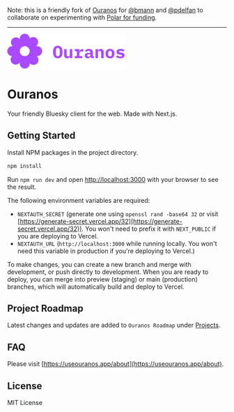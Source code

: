 Note: this is a friendly fork of [Ouranos](https://github.com/pdelfan/ouranos/) for [@bmann](https://github.com/bmann) and [@pdelfan](https://github.com/pdelfan) to collaborate on experimenting with [Polar for funding](https://polar.sh/ATProtoApps/ouranos).

---

![logo](./public/logo.svg)

# Ouranos

Your friendly Bluesky client for the web. Made with Next.js.

## Getting Started

Install NPM packages in the project directory.

```bash
npm install
```

Run `npm run dev` and open [http://localhost:3000](http://localhost:3000) with your browser to see the result.

The following environment variables are required:

- `NEXTAUTH_SECRET` (generate one using `openssl rand -base64 32` or visit [https://generate-secret.vercel.app/32](https://generate-secret.vercel.app/32)). You won't need to prefix it with `NEXT_PUBLIC` if you are deploying to Vercel.
- `NEXTAUTH_URL` (`http://localhost:3000` while running locally. You won't need this variable in production if you're deploying to Vercel.)

To make changes, you can create a new branch and merge with development, or push directly to development. When you are ready to deploy, you can merge into preview (staging) or main (production) branches, which will automatically build and deploy to Vercel.

## Project Roadmap

Latest changes and updates are added to `Ouranos Roadmap` under [Projects](https://github.com/users/pdelfan/projects/1).

## FAQ

Please visit [https://useouranos.app/about](https://useouranos.app/about).

## License

MIT License

